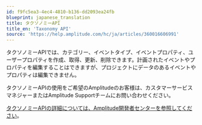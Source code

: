```yaml
---
id: f9fc5ea3-4ec4-4810-b136-dd2093ea24fb
blueprint: japanese_translation
title: タクソノミーAPI
title_en: 'Taxonomy API'
source: 'https://help.amplitude.com/hc/ja/articles/360016606991'
---
```

タクソノミーAPIでは、カテゴリー、イベントタイプ、イベントプロパティ、ユーザープロパティを作成、取得、更新、削除できます。計画されたイベントやプロパティを編集することはできますが、プロジェクトにデータのあるイベントやプロパティは編集できません。

タクソノミーAPIの使用をご希望のAmplitudeのお客様は、カスタマーサービスマネジャーまたはAmplitude Supportチームにお問い合わせください。

[タクソノミーAPIの詳細については、Amplitude開発者センターを参照してください](https://www.docs.developers.amplitude.com/analytics/apis/taxonomy-api/)。
